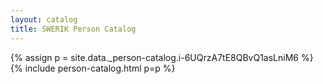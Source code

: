 ```yaml
---
layout: catalog
title: SWERIK Person Catalog
---
```

{% assign p = site.data._person-catalog.i-6UQrzA7tE8QBvQ1asLniM6 %}
{% include person-catalog.html p=p %}

